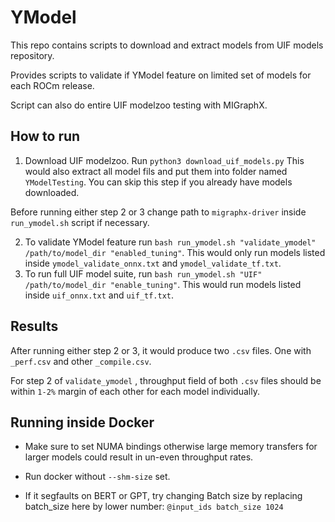 # YModel 

This repo contains scripts to download and extract models from UIF models repository. 

Provides scripts to validate if YModel feature on limited set of models for each ROCm release. 

Script can also do entire UIF modelzoo testing with MIGraphX. 

## How to run
1. Download UIF modelzoo. Run `python3 download_uif_models.py` This would also extract all model fils and put them into folder named `YModelTesting`.  You can skip this step if you already have models downloaded. 

Before running either step 2 or 3 change path to `migraphx-driver` inside `run_ymodel.sh` script if necessary.

2. To validate YModel feature run `bash run_ymodel.sh "validate_ymodel" /path/to/model_dir "enabled_tuning"`.  This would only run models listed inside `ymodel_validate_onnx.txt` and `ymodel_validate_tf.txt`.  
3. To run full UIF model suite, run `bash run_ymodel.sh "UIF" /path/to/model_dir "enable_tuning"`. This would run models listed inside `uif_onnx.txt` and `uif_tf.txt`. 

## Results
After running either step 2 or 3, it would produce two `.csv` files. One with `_perf.csv` and other `_compile.csv`. 

For step 2 of `validate_ymodel` , throughput field of both `.csv` files should be within `1-2%`  margin of each other for each model individually. 

## Running inside Docker
- Make sure to set NUMA bindings otherwise large memory transfers for larger models could result in un-even throughput rates. 

- Run docker without `--shm-size` set. 

- If it segfaults on BERT or GPT, try changing Batch size by replacing batch_size here by lower number: `@input_ids batch_size 1024` 
